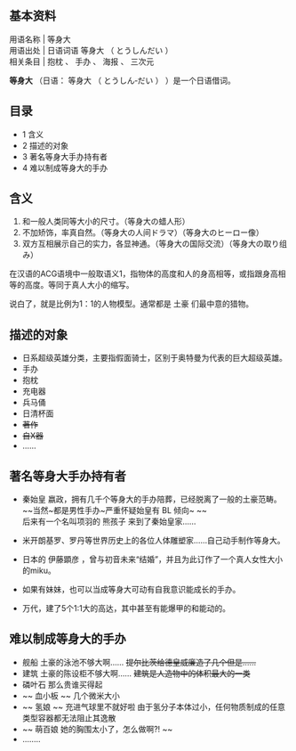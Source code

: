 **基本资料**  
---  
用语名称  |  等身大   
用语出处  |  日语词语  等身大  （  とうしんだい  ）   
相关条目  |  抱枕  、  手办  、  海报  、  三次元   
  
**等身大** （日语：  等身大  （  とうしん‐だい  ）  ）是一个日语借词。

##  目录

  * 1  含义 
  * 2  描述的对象 
  * 3  著名等身大手办持有者 
  * 4  难以制成等身大的手办 

##  含义

  1. 和一般人类同等大小的尺寸。（等身大の蜡人形） 
  2. 不加矫饰，率真自然。（等身大の人间ドラマ）（等身大のヒーロー像） 
  3. 双方互相展示自己的实力，各显神通。（等身大の国际交流）（等身大の取り组み） 

在汉语的ACG语境中一般取语义1，指物体的高度和人的身高相等，或指跟身高相等的高度。等同于真人大小的缩写。

说白了，就是比例为1：1的人物模型。通常都是  土豪  们最中意的猎物。

##  描述的对象

  * 日系超级英雄分类，主要指假面骑士，区别于奥特曼为代表的巨大超级英雄。 
  * 手办 
  * 抱枕 
  * 充电器 
  * 兵马俑 
  * 日清杯面 
  * ~~著作~~
  * ~~自X器~~
  * …… 

##  著名等身大手办持有者

  * 秦始皇  嬴政，拥有几千个等身大的手办陪葬，已经脱离了一般的土豪范畴。 ~~当然~都是男性手办~严重怀疑始皇有 BL  倾向~ ~~   
后来有一个名叫项羽的  熊孩子  来到了秦始皇家……

  * 米开朗基罗、罗丹等世界历史上的各位人体雕塑家……自己动手制作等身大。 
  * 日本的  伊藤顕彦  ，曾与初音未来“结婚”，并且为此订作了一个真人女性大小的miku。 
  * 如果有妹妹，也可以当成等身大可动有自我意识能成长的手办。 
  * 万代，建了5个1:1大的高达，其中甚至有能爆甲的和能动的。 

##  难以制成等身大的手办

  * 舰船  土豪的泳池不够大啊……  ~~提尔比茨给德皇威廉造了几个但是……~~
  * 建筑  土豪的陈设柜不够大啊……  ~~建筑是人造物中的体积最大的一类~~
  * 磷叶石  那么贵谁买得起 
  * ~~ 血小板  ~~ 几个微米大小 
  * ~~ 氢娘  ~~ 充进气球里不就好啦  由于氢分子本体过小，任何物质制成的任意类型容器都无法阻止其逸散 
  * ~~ 萌百娘  她的胸围太小了，怎么做啊?! ~~
  * ..…… 

